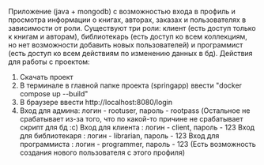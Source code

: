 Приложение (java + mongodb) с возможностью входа в профиль и просмотра информации о книгах, авторах, заказах и пользователях в зависимости от роли.
Существуют три роли: клиент (есть доступ только к книгам и авторам), библиотекарь (есть доступ ко всем коллекциям, но нет возможности добавить новых пользователей) и программист (есть доступ ко всем действиям по изменению данных в бд).
Действия для работы с проектом:
1. Скачать проект
2. В терминале в главной папке проекта (springapp) ввести "docker compose up --build"
3. В браузере ввести http://localhost:8080/login
4. Вход для админа: логин - rootuser,  пароль - rootpass
   (Остальное не срабатывает из-за того, что по какой-то причине не срабатывает скрипт для бд :с)
   Вход для клиента : логин - client,  пароль - 123
   Вход для библиотекаря : логин - librarian,  пароль - 123
   Вход для программиста : логин - programmer,  пароль - 123 (Есть возможность создания нового пользователя с этого профиля)
